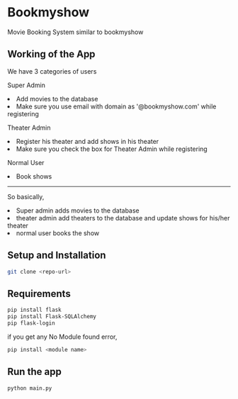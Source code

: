 # Bookmyshow
Movie Booking System similar to bookmyshow

## Working of the App
We have 3 categories of users

Super Admin
<li> Add movies to the database </li>
<li> Make sure you use email with domain as '@bookmyshow.com' while registering
  
Theater Admin
<li> Register his theater and add shows in his theater </li>
<li> Make sure you check the box for Theater Admin while registering
  
Normal User
<li> Book shows </li>

------------------------------------------------------------------------------------

So basically, 
<li> Super admin adds movies to the database </li>
<li> theater admin add theaters to the database and update shows for his/her theater </li>
<li> normal user books the show </li>

## Setup and Installation

```bash
git clone <repo-url>
```
## Requirements
```bash
pip install flask
pip install Flask-SQLAlchemy
pip flask-login
```
if you get any No Module found error, 
```bash
pip install <module name>
```

## Run the app
```bash
python main.py
```
